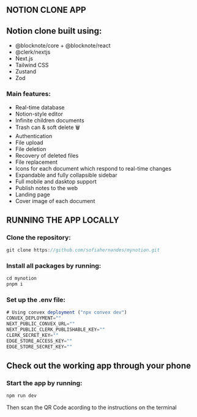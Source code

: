 ## NOTION CLONE APP
## Notion clone built using:
- @blocknote/core + @blocknote/react
- @clerk/nextjs
- Next.js
- Tailwind CSS
- Zustand
- Zod

### Main features:
- Real-time database
- Notion-style editor
- Infinite children documents
- Trash can & soft delete 🗑
- Authentication
- File upload
- File deletion
- Recovery of deleted files
- File replacement
- Icons for each document which respond to real-time changes
- Expandable and fully collapsible sidebar
- Full mobile and dasktop support
- Publish notes to the web
- Landing page
- Cover image of each document

## RUNNING THE APP LOCALLY
### Clone the repository:
```jsx
git clone https://github.com/sofiahernandes/mynotion.git
```

### Install all packages by running:
```jsx
cd mynotion
pnpm i
```

### Set up the .env file:
```jsx
# Using convex deployment ("npx convex dev")
CONVEX_DEPLOYMENT=""
NEXT_PUBLIC_CONVEX_URL=""
NEXT_PUBLIC_CLERK_PUBLISHABLE_KEY=""
CLERK_SECRET_KEY=""
EDGE_STORE_ACCESS_KEY=""
EDGE_STORE_SECRET_KEY=""
```

## Check out the working app through your phone
### Start the app by running:
```jsx
npm run dev
```
Then scan the QR Code acording to the instructions on the terminal
